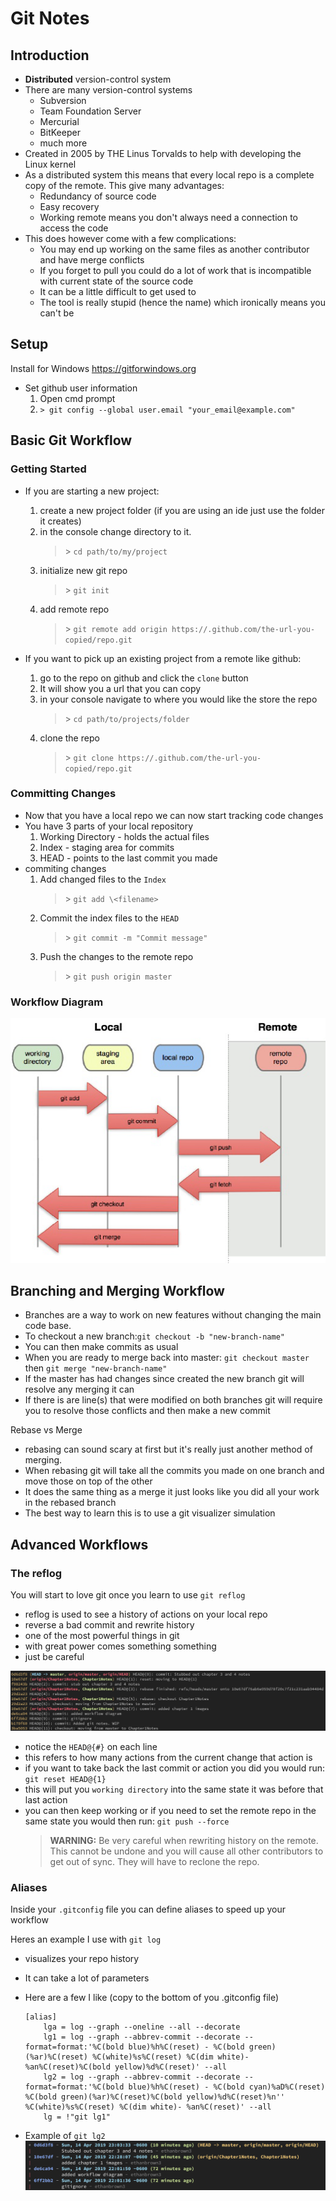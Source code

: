 # Git Notes #

## Introduction ##

* **Distributed** version-control system
* There are many version-control systems
  * Subversion
  * Team Foundation Server
  * Mercurial
  * BitKeeper
  * much more
* Created in 2005 by THE Linus Torvalds to help with developing the Linux kernel
* As a distributed system this means that every local repo is a complete copy of the remote. This give many advantages:
  * Redundancy of source code
  * Easy recovery
  * Working remote means you don't always need a connection to access the code
* This does however come with a few complications:
  * You may end up working on the same files as another contributor and have merge conflicts
  * If you forget to pull you could do a lot of work that is incompatible with current state of the source code
  * It can be a little difficult to get used to
  * The tool is really stupid (hence the name) which ironically means you can't be

## Setup ##

Install for Windows https://gitforwindows.org

* Set github user information
  1. Open cmd prompt
  2. `> git config --global user.email "your_email@example.com"`

## Basic Git Workflow ##

### Getting Started ###

* If you are starting a new project:
  1. create a new project folder (if you are using an ide just use the folder it creates)
  2. in the console change directory to it.
        >\> `cd path/to/my/project`
  3. initialize new git repo
        >\> `git init`
  4. add remote repo
        >\> `git remote add origin https://.github.com/the-url-you-copied/repo.git`

* If you want to pick up an existing project from a remote like github:
  1. go to the repo on github and click the `clone` button
  2. It will show you a url that you can copy
  3. in your console navigate to where you would like the store the repo
        >\> `cd path/to/projects/folder`
  4. clone the repo
        >\> `git clone https://.github.com/the-url-you-copied/repo.git`

### Committing Changes ###

* Now that you have a local repo we can now start tracking code changes
* You have 3 parts of your local repository
  1. Working Directory - holds the actual files
  2. Index - staging area for commits
  3. HEAD - points to the last commit you made
* commiting changes
    1. Add changed files to the `Index`
        >\> `git add \<filename>`
    2. Commit the index files to the `HEAD`
        >\> `git commit -m "Commit message"`
    3. Push the changes to the remote repo
        >\> `git push origin master`

### Workflow Diagram ###

![git workflow diagram](images/git-workflow.png "git workflow diagram")

## Branching and Merging Workflow ##

* Branches are a way to work on new features without changing the main code base.
* To checkout a new branch:`git checkout -b "new-branch-name"`
* You can then make commits as usual
* When you are ready to merge back into master: `git checkout master` then `git merge "new-branch-name"`
* If the master has had changes since created the new branch git will resolve any merging it can
* If there is are line(s) that were modified on both branches git will require you to resolve those conflicts and then make a new commit

Rebase vs Merge

* rebasing can sound scary at first but it's really just another method of merging.
* When rebasing git will take all the commits you made on one branch and move those on top of the other
* It does the same thing as a merge it just looks like you did all your work in the rebased branch
* The best way to learn this is to use a git visualizer simulation 

## Advanced Workflows ##

### The reflog ###

You will start to love git once you learn to use `git reflog`

* reflog is used to see a history of actions on your local repo
* reverse a bad commit and rewrite history
* one of the most powerful things in git
* with great power comes something something
* just be careful

![git reflog](images/git-reflog.png)

* notice the `HEAD@{#}` on each line
* this refers to how many actions from the current change that action is
* if you want to take back the last commit or action you did you would run:
  `git reset HEAD@{1}`
* this will put you `working directory` into the same state it was before that last action
* you can then keep working or if you need to set the remote repo in the same state you would then run:
  `git push --force` 
  >**WARNING:** Be very careful when rewriting history on the remote. This cannot be undone and you will cause all other contributors to get out of sync. They will have to reclone the repo.

### Aliases ###

Inside your `.gitconfig` file you can define aliases to speed up your workflow

Heres an example I use with `git log`

* visualizes your repo history
* It can take a lot of parameters
* Here are a few I like (copy to the bottom of you .gitconfig file)

    ```(config)
    [alias]
        lga = log --graph --oneline --all --decorate
        lg1 = log --graph --abbrev-commit --decorate --format=format:'%C(bold blue)%h%C(reset) - %C(bold green)(%ar)%C(reset) %C(white)%s%C(reset) %C(dim white)- %an%C(reset)%C(bold yellow)%d%C(reset)' --all
        lg2 = log --graph --abbrev-commit --decorate --format=format:'%C(bold blue)%h%C(reset) - %C(bold cyan)%aD%C(reset) %C(bold green)(%ar)%C(reset)%C(bold yellow)%d%C(reset)%n''          %C(white)%s%C(reset) %C(dim white)- %an%C(reset)' --all
        lg = !"git lg1"
    ```

* Example of `git lg2`
  ![git lg2](images/git-lg2.png)

